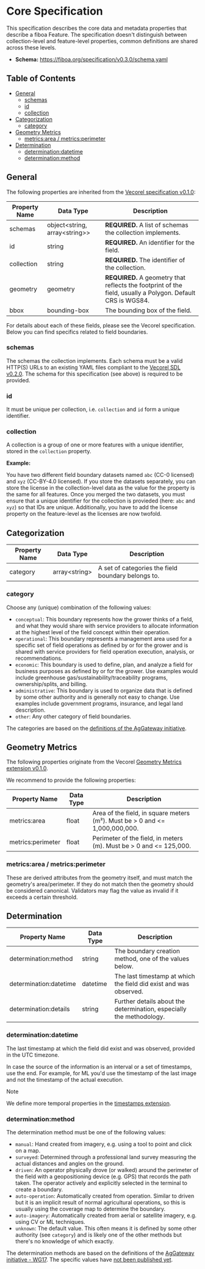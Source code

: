 # Core Specification <!-- omit in toc -->

This specification describes the core data and metadata properties that describe a fiboa Feature.
The specification doesn't distinguish between collection-level and feature-level properties,
common definitions are shared across these levels.

- **Schema:** <https://fiboa.org/specification/v0.3.0/schema.yaml>

## Table of Contents <!-- omit in toc -->

- [General](#general)
  - [schemas](#schemas)
  - [id](#id)
  - [collection](#collection)
- [Categorization](#categorization)
  - [category](#category)
- [Geometry Metrics](#geometry-metrics)
  - [metrics:area / metrics:perimeter](#metricsarea--metricsperimeter)
- [Determination](#determination)
  - [determination:datetime](#determinationdatetime)
  - [determination:method](#determinationmethod)

## General

The following properties are inherited from the
[Vecorel specification v0.1.0](https://github.com/vecorel/specification/blob/v0.1.0/core/README.md):

| Property Name | Data Type                       | Description |
| ------------- | ------------------------------- | ----------- |
| schemas       | object\<string, array\<string>> | **REQUIRED.** A list of schemas the collection implements. |
| id            | string                          | **REQUIRED.** An identifier for the field. |
| collection    | string                          | **REQUIRED.** The identifier of the collection. |
| geometry      | geometry                        | **REQUIRED.** A geometry that reflects the footprint of the field, usually a Polygon. Default CRS is WGS84. |
| bbox          | bounding-box                    | The bounding box of the field. |

For details about each of these fields, please see the Vecorel specification.
Below you can find specifics related to field boundaries.

### schemas

The schemas the collection implements.
Each schema must be a valid HTTP(S) URLs to an existing YAML files compliant to the [Vecorel SDL v0.2.0](https://github.com/vecorel/sdl/tree/v0.2.0).
The schema for this specification (see above) is required to be provided.

### id

It must be unique per collection, i.e. `collection` and `id` form a unique identifier.

### collection

A collection is a group of one or more features with a unique identifier, stored in the `collection` property.

**Example:**

You have two different field boundary datasets named `abc` (CC-0 licensed) and `xyz` (CC-BY-4.0 licensed).
If you store the datasets separately, you can store the license in the collection-level data
as the value for the property is the same for all features.
Once you merged the two datasets, you must ensure that a unique identifier for the collection is provieded
(here: `abc` and `xyz`) so that IDs are unique.
Additionally, you have to add the license property on the feature-level as the licenses are now twofold.

## Categorization

| Property Name | Data Type      | Description |
| ------------- | -------------- | ----------- |
| category      | array\<string> | A set of categories the field boundary belongs to. |

### category

Choose any (unique) combination of the following values:

- `conceptual`: This boundary represents how the grower thinks of a field, and what they would share with service
  providers to allocate information at the highest level of the field concept within their operation.
- `operational`: This boundary represents a management area used for a specific set of field operations as
  defined by or for the grower and is shared with service providers for field operation execution, analysis, or recommendations.
- `economic`: This boundary is used to define, plan, and analyze a field for business purposes as defined
  by or for the grower. Use examples would include greenhouse gas/sustainability/traceability programs, ownership/splits, and billing.
- `administrative`: This boundary is used to organize data that is defined by some other authority and is generally
  not easy to change. Use examples include government programs, insurance, and legal land description.
- `other`: Any other category of field boundaries.

The categories are based on the [definitions of the AgGateway initiative](https://aggateway.org/Portals/1010/WebSite/About%20Us/FIELD%20BOUNDARY%20FLYER%20122123.pdf?ver=2024-01-03-212959-590).

## Geometry Metrics

The following properties originate from the Vecorel
[Geometry Metrics extension v0.1.0](https://github.com/vecorel/geometry-metrics-extension).

We recommend to provide the following properties:

| Property Name     | Data Type | Description |
| ----------------- | --------- | ----------- |
| metrics:area      | float     | Area of the field, in square meters (m²). Must be > 0 and <= 1,000,000,000. |
| metrics:perimeter | float     | Perimeter of the field, in meters (m). Must be > 0 and <= 125,000. |

### metrics:area / metrics:perimeter

These are derived attributes from the geometry itself,
and must match the geometry's area/perimeter. If they do not match then the
geometry should be considered canonical.
Validators may flag the value as invalid if it exceeds a certain threshold.

## Determination

| Property Name          | Data Type | Description |
| ---------------------- | --------- | ----------- |
| determination:method   | string    | The boundary creation method, one of the values below. |
| determination:datetime | datetime  | The last timestamp at which the field did exist and was observed. |
| determination:details  | string    | Further details about the determination, especially the methodology. |

### determination:datetime

The last timestamp at which the field did exist and was observed, provided in the UTC timezone.

In case the source of the information is an interval or a set of timestamps, use the end.
For example, for ML you'd use the timestamp of the last image and not the
timestamp of the actual execution.

> [!NOTE]  
> We define more temporal properties in the
> [timestamps extension](https://github.com/fiboa/timestamps).

### determination:method

The determination method must be one of the following values:

- `manual`: Hand created from imagery, e.g. using a tool to point and click on a map.
- `surveyed`: Determined through a professional land survey measuring the actual distances and angles on the ground.
- `driven`: An operator physically drove (or walked) around the perimeter of the field with a geopositioning device (e.g. GPS) that records the path taken. The operator actively and explicitly selected in the terminal to create a boundary.
- `auto-operation`: Automatically created from operation. Similar to driven but it is an implicit result of normal agricultural operations, so this is usually using the coverage map to determine the boundary.
- `auto-imagery`: Automatically created from aerial or satellite imagery, e.g. using CV or ML techniques.
- `unknown`: The default value. This often means it is defined by some other authority (see `category`) and is likely one of the other methods but there's no knowledge of which exactly.

The determination methods are based on the definitions of the [AgGateway initiative - WG17](https://aggateway.org/).
The specific values have [not been published yet](https://github.com/fiboa/specification/issues/31).
